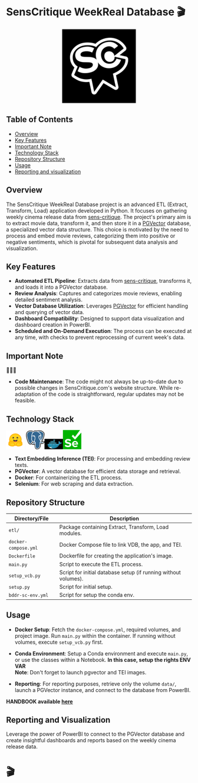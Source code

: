 # SensCritique WeekReal Database 🎬
<p align="center">
  <img src="res/sc.jpg" width="200">
</p>

## Table of Contents  
- [Overview](#overview)
- [Key Features](#key-features)
- [Important Note](#important-note)
- [Technology Stack](#technology-stack)
- [Repository Structure](#repository-structure)
- [Usage](#usage)
- [Reporting and visualization](#reporting-and-visualization)

## Overview
The SensCritique WeekReal Database project is an advanced ETL (Extract, Transform, Load) application developed in Python. It focuses on gathering weekly cinema release data from [sens-critique](https://www.senscritique.com/). The project's primary aim is to extract movie data, transform it, and then store it in a [PGVector](https://github.com/pgvector/pgvector) database, a specialized vector data structure. This choice is motivated by the need to process and embed movie reviews, categorizing them into positive or negative sentiments, which is pivotal for subsequent data analysis and visualization.

## Key Features
- **Automated ETL Pipeline**: Extracts data from [sens-critique](https://www.senscritique.com/), transforms it, and loads it into a PGVector database.
- **Review Analysis**: Captures and categorizes movie reviews, enabling detailed sentiment analysis.
- **Vector Database Utilization**: Leverages [PGVector]((https://github.com/pgvector/pgvector)) for efficient handling and querying of vector data.
- **Dashboard Compatibility**: Designed to support data visualization and dashboard creation in PowerBI.
- **Scheduled and On-Demand Execution**: The process can be executed at any time, with checks to prevent reprocessing of current week's data.

## Important Note
:rotating_light::rotating_light::rotating_light:
- **Code Maintenance**: The code might not always be up-to-date due to possible changes in SensCritique.com's website structure. While re-adaptation of the code is straightforward, regular updates may not be feasible.

## Technology Stack
<img src="res/hf.png" width="50"> <img src="res/pg.png" width="50"><img src="res/dock.jpg" width="50"><img src="res/sel.png" width="50">


- **Text Embedding Inference (TEI)**: For processing and embedding review texts.
- **PGVector**: A vector database for efficient data storage and retrieval.
- **Docker**: For containerizing the ETL process.
- **Selenium**: For web scraping and data extraction.

## Repository Structure
| Directory/File        | Description                                  |
|-----------------------|----------------------------------------------|
| `etl/`                | Package containing Extract, Transform, Load modules. |
| `docker-compose.yml`  | Docker Compose file to link VDB, the app, and TEI.   |
| `Dockerfile`          | Dockerfile for creating the application's image.     |
| `main.py`             | Script to execute the ETL process.                   |
| `setup_vcb.py`        | Script for initial database setup (if running without volumes). |
| `setup.py`        | Script for initial setup. |
| `bddr-sc-env.yml`        | Script for setup the conda env. |

## Usage
- **Docker Setup**: Fetch the `docker-compose.yml`, required volumes, and project image. Run `main.py` within the container. If running 
without volumes, execute `setup_vcb.py` first.
- **Conda Environment**: Setup a Conda environment and execute `main.py`, or use the classes within a Notebook. **In this case, setup the rights ENV VAR**  
**Note**: Don't forget to launch pgvector and TEI images.  

- **Reporting**: For reporting purposes, retrieve only the volume `data/`, launch a PGVector instance, and connect to the database from PowerBI.
  
**HANDBOOK available [here](https://github.com/ilanaliouchouche/senscritique-weeklyreal-database/tree/main/handbook/README.md)**
## Reporting and Visualization
Leverage the power of PowerBI to connect to the PGVector database and create insightful dashboards and reports based on the weekly cinema release data.
# 🎬
